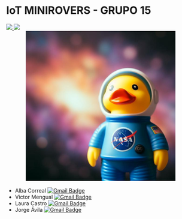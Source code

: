 # IoT MINIROVERS - GRUPO 15

<a href="https://github.com/users/albacorreal/projects/4/views/1">
  <img src="https://img.shields.io/badge/GitHub%20Projects%20Dashboard-8A2BE2"/>
</a>
<a href="https://drive.google.com/drive/folders/1NYkd3-9dYd3u5UmRZrPKZj5yA8QTV-tq?usp=drive_link">
  <img src="https://img.shields.io/badge/Drive-8A2BE2"/>
</a>
<div align="center">
<img src=https://github.com/albacorreal/infind/blob/main/multimedia/portada.jpg width="400"/>
</div>

- Alba Correal
  <a href="mailto:alba.correal@uma.es">
    <img src="https://img.shields.io/badge/_GMAIL_-FF0000?style=for-the-badge&logo=gmail&logoColor=white" alt="Gmail Badge"/>
  </a>
- Victor Mengual
  <a href="mailto:0619964250@uma.es">
    <img src="https://img.shields.io/badge/_GMAIL_-FF0000?style=for-the-badge&logo=gmail&logoColor=white" alt="Gmail Badge"/>
  </a>
- Laura Castro
  <a href="mailto:0610794597@uma.es">
    <img src="https://img.shields.io/badge/_GMAIL_-FF0000?style=for-the-badge&logo=gmail&logoColor=white" alt="Gmail Badge"/>
  </a>
- Jorge Ávila 
  <a href="mailto:j.avilaorero@uma.es">
    <img src="https://img.shields.io/badge/_GMAIL_-FF0000?style=for-the-badge&logo=gmail&logoColor=white" alt="Gmail Badge"/>
  </a>
